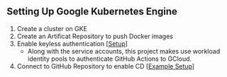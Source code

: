 ## Setting Up Google Kubernetes Engine

1. Create a cluster on GKE
2. Create an Artificat Repository to push Docker images
3. Enable keyless authentication [[Setup](https://cloud.google.com/blog/products/identity-security/enabling-keyless-authentication-from-github-actions)]
    - Along with the service accounts, this project makes use workload identity pools to authenticate GitHub Actions to GCloud.
4. Connect to GitHub Repository to enable CD [[Example Setup]((https://cloud.google.com/dotnet/docs/getting-started/deploying-to-gke-using-github-actions#before-you-begin))]
